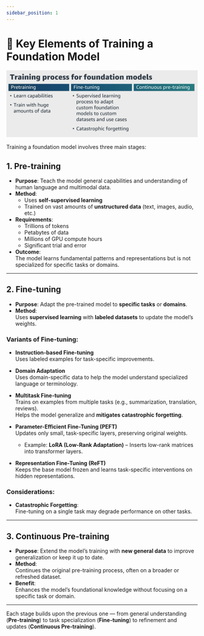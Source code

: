 ```yaml
---
sidebar_position: 1
---
```


# 🧠 Key Elements of Training a Foundation Model

![Choosing Model Deployment Options](./img/training-process.png)

Training a foundation model involves three main stages:

## 1. Pre-training

- **Purpose**: Teach the model general capabilities and understanding of human language and multimodal data.
- **Method**:  
  - Uses **self-supervised learning**  
  - Trained on vast amounts of **unstructured data** (text, images, audio, etc.)
- **Requirements**:  
  - Trillions of tokens  
  - Petabytes of data  
  - Millions of GPU compute hours  
  - Significant trial and error
- **Outcome**:  
  The model learns fundamental patterns and representations but is not specialized for specific tasks or domains.

---

## 2. Fine-tuning

- **Purpose**: Adapt the pre-trained model to **specific tasks** or **domains**.
- **Method**:  
  Uses **supervised learning** with **labeled datasets** to update the model’s weights.

### Variants of Fine-tuning:

- **Instruction-based Fine-tuning**  
  Uses labeled examples for task-specific improvements.

- **Domain Adaptation**  
  Uses domain-specific data to help the model understand specialized language or terminology.

- **Multitask Fine-tuning**  
  Trains on examples from multiple tasks (e.g., summarization, translation, reviews).  
  Helps the model generalize and **mitigates catastrophic forgetting**.

- **Parameter-Efficient Fine-Tuning (PEFT)**  
  Updates only small, task-specific layers, preserving original weights.  
  - Example: **LoRA (Low-Rank Adaptation)** – Inserts low-rank matrices into transformer layers.

- **Representation Fine-Tuning (ReFT)**  
  Keeps the base model frozen and learns task-specific interventions on hidden representations.

### Considerations:

- **Catastrophic Forgetting**:  
  Fine-tuning on a single task may degrade performance on other tasks.

---

## 3. Continuous Pre-training

- **Purpose**: Extend the model’s training with **new general data** to improve generalization or keep it up to date.
- **Method**:  
  Continues the original pre-training process, often on a broader or refreshed dataset.
- **Benefit**:  
  Enhances the model’s foundational knowledge without focusing on a specific task or domain.

---

Each stage builds upon the previous one — from general understanding (**Pre-training**) to task specialization (**Fine-tuning**) to refinement and updates (**Continuous Pre-training**).

